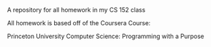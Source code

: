 
A repository for all homework in my CS 152 class

All homework is based off of the Coursera Course: 

Princeton University
Computer Science: Programming with a Purpose


